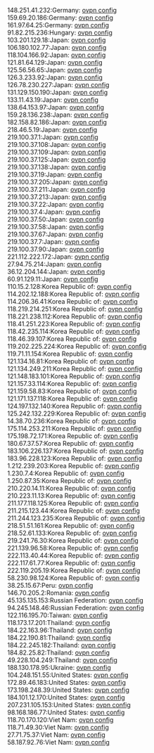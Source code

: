 148.251.41.232:Germany: [ovpn config](vpn/148_251_41_232.ovpn)  
159.69.20.186:Germany: [ovpn config](vpn/159_69_20_186.ovpn)  
161.97.64.25:Germany: [ovpn config](vpn/161_97_64_25.ovpn)  
91.82.215.236:Hungary: [ovpn config](vpn/91_82_215_236.ovpn)  
103.201.129.18:Japan: [ovpn config](vpn/103_201_129_18.ovpn)  
106.180.102.77:Japan: [ovpn config](vpn/106_180_102_77.ovpn)  
118.104.166.92:Japan: [ovpn config](vpn/118_104_166_92.ovpn)  
121.81.64.129:Japan: [ovpn config](vpn/121_81_64_129.ovpn)  
125.56.56.65:Japan: [ovpn config](vpn/125_56_56_65.ovpn)  
126.3.233.92:Japan: [ovpn config](vpn/126_3_233_92.ovpn)  
126.78.230.227:Japan: [ovpn config](vpn/126_78_230_227.ovpn)  
131.129.150.190:Japan: [ovpn config](vpn/131_129_150_190.ovpn)  
133.11.43.19:Japan: [ovpn config](vpn/133_11_43_19.ovpn)  
138.64.153.97:Japan: [ovpn config](vpn/138_64_153_97.ovpn)  
159.28.136.238:Japan: [ovpn config](vpn/159_28_136_238.ovpn)  
182.158.82.186:Japan: [ovpn config](vpn/182_158_82_186.ovpn)  
218.46.5.19:Japan: [ovpn config](vpn/218_46_5_19.ovpn)  
219.100.37.1:Japan: [ovpn config](vpn/219_100_37_1.ovpn)  
219.100.37.108:Japan: [ovpn config](vpn/219_100_37_108.ovpn)  
219.100.37.109:Japan: [ovpn config](vpn/219_100_37_109.ovpn)  
219.100.37.125:Japan: [ovpn config](vpn/219_100_37_125.ovpn)  
219.100.37.138:Japan: [ovpn config](vpn/219_100_37_138.ovpn)  
219.100.37.19:Japan: [ovpn config](vpn/219_100_37_19.ovpn)  
219.100.37.205:Japan: [ovpn config](vpn/219_100_37_205.ovpn)  
219.100.37.211:Japan: [ovpn config](vpn/219_100_37_211.ovpn)  
219.100.37.213:Japan: [ovpn config](vpn/219_100_37_213.ovpn)  
219.100.37.22:Japan: [ovpn config](vpn/219_100_37_22.ovpn)  
219.100.37.4:Japan: [ovpn config](vpn/219_100_37_4.ovpn)  
219.100.37.50:Japan: [ovpn config](vpn/219_100_37_50.ovpn)  
219.100.37.58:Japan: [ovpn config](vpn/219_100_37_58.ovpn)  
219.100.37.67:Japan: [ovpn config](vpn/219_100_37_67.ovpn)  
219.100.37.7:Japan: [ovpn config](vpn/219_100_37_7.ovpn)  
219.100.37.90:Japan: [ovpn config](vpn/219_100_37_90.ovpn)  
221.112.222.172:Japan: [ovpn config](vpn/221_112_222_172.ovpn)  
27.94.75.214:Japan: [ovpn config](vpn/27_94_75_214.ovpn)  
36.12.204.144:Japan: [ovpn config](vpn/36_12_204_144.ovpn)  
60.91.129.11:Japan: [ovpn config](vpn/60_91_129_11.ovpn)  
110.15.2.128:Korea Republic of: [ovpn config](vpn/110_15_2_128.ovpn)  
114.202.12.188:Korea Republic of: [ovpn config](vpn/114_202_12_188.ovpn)  
114.206.36.41:Korea Republic of: [ovpn config](vpn/114_206_36_41.ovpn)  
118.219.214.251:Korea Republic of: [ovpn config](vpn/118_219_214_251.ovpn)  
118.221.238.112:Korea Republic of: [ovpn config](vpn/118_221_238_112.ovpn)  
118.41.251.223:Korea Republic of: [ovpn config](vpn/118_41_251_223.ovpn)  
118.42.235.114:Korea Republic of: [ovpn config](vpn/118_42_235_114.ovpn)  
118.46.39.107:Korea Republic of: [ovpn config](vpn/118_46_39_107.ovpn)  
119.202.225.224:Korea Republic of: [ovpn config](vpn/119_202_225_224.ovpn)  
119.71.11.154:Korea Republic of: [ovpn config](vpn/119_71_11_154.ovpn)  
121.134.16.81:Korea Republic of: [ovpn config](vpn/121_134_16_81.ovpn)  
121.134.249.211:Korea Republic of: [ovpn config](vpn/121_134_249_211.ovpn)  
121.148.183.101:Korea Republic of: [ovpn config](vpn/121_148_183_101.ovpn)  
121.157.33.114:Korea Republic of: [ovpn config](vpn/121_157_33_114.ovpn)  
121.159.58.83:Korea Republic of: [ovpn config](vpn/121_159_58_83.ovpn)  
121.171.137.118:Korea Republic of: [ovpn config](vpn/121_171_137_118.ovpn)  
124.197.132.140:Korea Republic of: [ovpn config](vpn/124_197_132_140.ovpn)  
125.242.132.229:Korea Republic of: [ovpn config](vpn/125_242_132_229.ovpn)  
14.38.70.236:Korea Republic of: [ovpn config](vpn/14_38_70_236.ovpn)  
175.114.253.211:Korea Republic of: [ovpn config](vpn/175_114_253_211.ovpn)  
175.198.72.171:Korea Republic of: [ovpn config](vpn/175_198_72_171.ovpn)  
180.67.37.57:Korea Republic of: [ovpn config](vpn/180_67_37_57.ovpn)  
183.106.226.137:Korea Republic of: [ovpn config](vpn/183_106_226_137.ovpn)  
183.96.228.123:Korea Republic of: [ovpn config](vpn/183_96_228_123.ovpn)  
1.212.239.203:Korea Republic of: [ovpn config](vpn/1_212_239_203.ovpn)  
1.230.7.4:Korea Republic of: [ovpn config](vpn/1_230_7_4.ovpn)  
1.250.87.35:Korea Republic of: [ovpn config](vpn/1_250_87_35.ovpn)  
210.220.14.11:Korea Republic of: [ovpn config](vpn/210_220_14_11.ovpn)  
210.223.11.13:Korea Republic of: [ovpn config](vpn/210_223_11_13.ovpn)  
211.177.118.125:Korea Republic of: [ovpn config](vpn/211_177_118_125.ovpn)  
211.215.123.44:Korea Republic of: [ovpn config](vpn/211_215_123_44.ovpn)  
211.244.123.235:Korea Republic of: [ovpn config](vpn/211_244_123_235.ovpn)  
218.51.51.161:Korea Republic of: [ovpn config](vpn/218_51_51_161.ovpn)  
218.52.61.133:Korea Republic of: [ovpn config](vpn/218_52_61_133.ovpn)  
219.241.76.30:Korea Republic of: [ovpn config](vpn/219_241_76_30.ovpn)  
221.139.96.58:Korea Republic of: [ovpn config](vpn/221_139_96_58.ovpn)  
222.113.40.44:Korea Republic of: [ovpn config](vpn/222_113_40_44.ovpn)  
222.117.61.77:Korea Republic of: [ovpn config](vpn/222_117_61_77.ovpn)  
222.119.205.19:Korea Republic of: [ovpn config](vpn/222_119_205_19.ovpn)  
58.230.98.124:Korea Republic of: [ovpn config](vpn/58_230_98_124.ovpn)  
38.25.15.67:Peru: [ovpn config](vpn/38_25_15_67.ovpn)  
146.70.205.2:Romania: [ovpn config](vpn/146_70_205_2.ovpn)  
45.135.135.153:Russian Federation: [ovpn config](vpn/45_135_135_153.ovpn)  
94.245.148.46:Russian Federation: [ovpn config](vpn/94_245_148_46.ovpn)  
122.116.195.70:Taiwan: [ovpn config](vpn/122_116_195_70.ovpn)  
118.173.17.201:Thailand: [ovpn config](vpn/118_173_17_201.ovpn)  
184.22.163.96:Thailand: [ovpn config](vpn/184_22_163_96.ovpn)  
184.22.190.81:Thailand: [ovpn config](vpn/184_22_190_81.ovpn)  
184.22.245.182:Thailand: [ovpn config](vpn/184_22_245_182.ovpn)  
184.82.25.82:Thailand: [ovpn config](vpn/184_82_25_82.ovpn)  
49.228.104.249:Thailand: [ovpn config](vpn/49_228_104_249.ovpn)  
188.130.178.95:Ukraine: [ovpn config](vpn/188_130_178_95.ovpn)  
104.248.151.55:United States: [ovpn config](vpn/104_248_151_55.ovpn)  
172.89.46.183:United States: [ovpn config](vpn/172_89_46_183.ovpn)  
173.198.248.39:United States: [ovpn config](vpn/173_198_248_39.ovpn)  
184.101.12.170:United States: [ovpn config](vpn/184_101_12_170.ovpn)  
207.231.105.153:United States: [ovpn config](vpn/207_231_105_153.ovpn)  
98.168.186.77:United States: [ovpn config](vpn/98_168_186_77.ovpn)  
118.70.170.120:Viet Nam: [ovpn config](vpn/118_70_170_120.ovpn)  
118.71.49.30:Viet Nam: [ovpn config](vpn/118_71_49_30.ovpn)  
27.71.75.37:Viet Nam: [ovpn config](vpn/27_71_75_37.ovpn)  
58.187.92.76:Viet Nam: [ovpn config](vpn/58_187_92_76.ovpn)  
